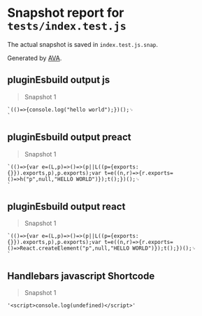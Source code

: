 # Snapshot report for `tests/index.test.js`

The actual snapshot is saved in `index.test.js.snap`.

Generated by [AVA](https://avajs.dev).

## pluginEsbuild output js

> Snapshot 1

    `(()=>{console.log("hello world");})();␊
    `

## pluginEsbuild output preact

> Snapshot 1

    `(()=>{var e=(L,p)=>()=>(p||L((p={exports:{}}).exports,p),p.exports);var t=e((n,r)=>{r.exports=()=>h("p",null,"HELLO WORLD")});t();})();␊
    `

## pluginEsbuild output react

> Snapshot 1

    `(()=>{var e=(L,p)=>()=>(p||L((p={exports:{}}).exports,p),p.exports);var t=e((n,r)=>{r.exports=()=>React.createElement("p",null,"HELLO WORLD")});t();})();␊
    `

## Handlebars javascript Shortcode

> Snapshot 1

    '<script>console.log(undefined)</script>'
